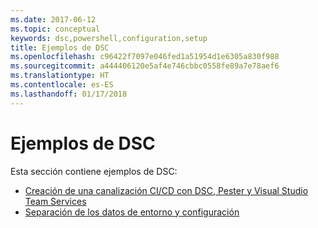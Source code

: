 ```yaml
---
ms.date: 2017-06-12
ms.topic: conceptual
keywords: dsc,powershell,configuration,setup
title: Ejemplos de DSC
ms.openlocfilehash: c96422f7097e046fed1a51954d1e6305a830f988
ms.sourcegitcommit: a444406120e5af4e746cbbc0558fe89a7e78aef6
ms.translationtype: HT
ms.contentlocale: es-ES
ms.lasthandoff: 01/17/2018
---
```

# <a name="dsc-examples"></a>Ejemplos de DSC

Esta sección contiene ejemplos de DSC:

- [Creación de una canalización CI/CD con DSC, Pester y Visual Studio Team Services](dscCiCd.md)
- [Separación de los datos de entorno y configuración](separatingEnvData.md)

